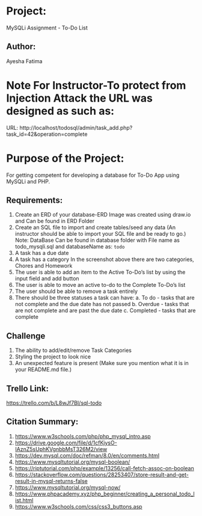 # Project:

MySQLi Assignment - To-Do List

## Author:

Ayesha Fatima

# Note For Instructor-To protect from Injection Attack the URL was designed as such as:

URL: http://localhost/todosql/admin/task_add.php?task_id=42&operation=complete

# Purpose of the Project:

For getting competent for developing a database for To-Do App using MySQLi and PHP.

## Requirements:

1. Create an ERD of your database-ERD Image was created using draw.io and Can be found in ERD Folder
2. Create an SQL file to import and create tables/seed any data (An instructor should be able to import your SQL file and be ready to go.)
   Note: DataBase Can be found in database folder with File name as todo_mysqli.sql and databaseName as: `todo`
3. A task has a due date
4. A task has a category
   In the screenshot above there are two categories, Chores and Homework
5. The user is able to add an item to the Active To-Do’s list by using the input field and add button
6. The user is able to move an active to-do to the Complete To-Do’s list
7. The user should be able to remove a task entirely
8. There should be three statuses a task can have:
   a. To do - tasks that are not complete and the due date has not passed
   b. Overdue - tasks that are not complete and are past the due date
   c. Completed - tasks that are complete

## Challenge

1. The ability to add/edit/remove Task Categories
2. Styling the project to look nice
3. An unexpected feature is present (Make sure you mention what it is in your README.md file.)

## Trello Link:

https://trello.com/b/L8wJf7BI/sql-todo

## Citation Summary:

1. https://www.w3schools.com/php/php_mysql_intro.asp
2. https://drive.google.com/file/d/1cfKjysO-IAznZ5sUphKVgnbbMsT326M2/view
3. https://dev.mysql.com/doc/refman/8.0/en/comments.html
4. https://www.mysqltutorial.org/mysql-boolean/
5. https://riptutorial.com/php/example/13256/call-fetch-assoc-on-boolean
6. https://stackoverflow.com/questions/28253407/store-result-and-get-result-in-mysql-returns-false
7. https://www.mysqltutorial.org/mysql-now/
8. https://www.phpacademy.xyz/php_beginner/creating_a_personal_todo_list.html
9. https://www.w3schools.com/css/css3_buttons.asp
